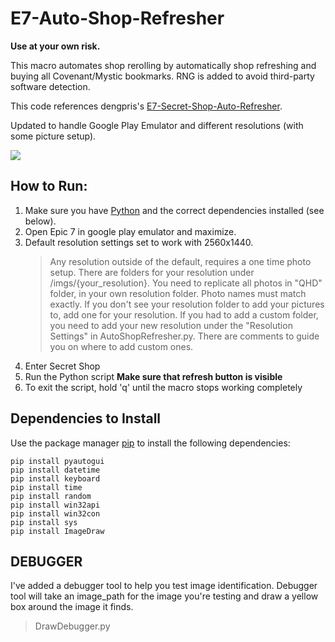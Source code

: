 # E7-Auto-Shop-Refresher

**Use at your own risk.**

This macro automates shop rerolling by automatically shop refreshing and buying all Covenant/Mystic bookmarks. RNG is added to avoid third-party software detection.

This code references dengpris's [E7-Secret-Shop-Auto-Refresher](https://github.com/dengpris/E7-Secret-Shop-Auto-Refresher). 

Updated to handle Google Play Emulator and different resolutions (with some picture setup).

![](https://media.giphy.com/media/NSAX9N2SyPUVrih2E0/giphy-downsized-large.gif)

## How to Run:
1. Make sure you have [Python](https://www.python.org/downloads/) and the correct dependencies installed (see below).
2. Open Epic 7 in google play emulator and maximize.
3. Default resolution settings set to work with 2560x1440. 
    > Any resolution outside of the default, requires a one time photo setup. There are folders for your resolution under /imgs/{your_resolution}. You need to replicate all photos in "QHD" folder, in your own resolution folder. Photo names must match exactly. If you don't see your resolution folder to add your pictures to, add one for your resolution.
    > If you had to add a custom folder, you need to add your new resolution under the  "Resolution Settings" in AutoShopRefresher.py. There are comments to guide you on where to add custom ones.
4. Enter Secret Shop
5. Run the Python script __Make sure that refresh button is visible__
6. To exit the script, hold 'q' until the macro stops working completely

## Dependencies to Install
Use the package manager [pip](https://pip.pypa.io/en/stable/installation/) to install the following dependencies:
```
pip install pyautogui
pip install datetime
pip install keyboard
pip install time
pip install random
pip install win32api
pip install win32con
pip install sys
pip install ImageDraw
```

## DEBUGGER
I've added a debugger tool to help you test image identification. Debugger tool will take an image_path for the image you're testing and draw a yellow box around the image it finds.
> DrawDebugger.py
